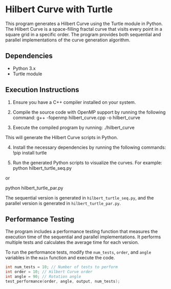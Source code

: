 # Hilbert Curve with Turtle

This program generates a Hilbert Curve using the Turtle module in Python. The Hilbert Curve is a space-filling fractal curve that visits every point in a square grid in a specific order. The program provides both sequential and parallel implementations of the curve generation algorithm.

## Dependencies

- Python 3.x
- Turtle module

## Execution Instructions

1. Ensure you have a C++ compiler installed on your system.
2. Compile the source code with OpenMP support by running the following command:
g++ -fopenmp hilbert_curve.cpp -o hilbert_curve

3. Execute the compiled program by running:
./hilbert_curve


This will generate the Hilbert Curve scripts in Python.

4. Install the necessary dependencies by running the following commands:
!pip install turtle



5. Run the generated Python scripts to visualize the curves. For example:
python hilbert_turtle_seq.py

or

python hilbert_turtle_par.py


The sequential version is generated in `hilbert_turtle_seq.py`, and the parallel version is generated in `hilbert_turtle_par.py`.

## Performance Testing

The program includes a performance testing function that measures the execution time of the sequential and parallel implementations. It performs multiple tests and calculates the average time for each version.

To run the performance tests, modify the `num_tests`, `order`, and `angle` variables in the `main` function and execute the code.

```cpp
int num_tests = 10; // Number of tests to perform
int order = 10; // Hilbert Curve order
int angle = 90; // Rotation angle
test_performance(order, angle, output, num_tests);
